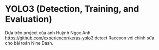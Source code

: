 # YOLO3 (Detection, Training, and Evaluation)

Dựa trên project của anh Huỳnh Ngọc Anh https://github.com/experiencor/keras-yolo3 detect Raccoon với chỉnh sửa cho bài toán Nine Dash.